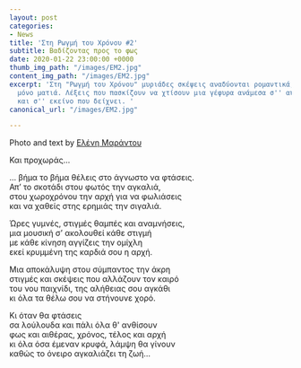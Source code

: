 ```yaml
---
layout: post
categories:
- News
title: 'Στη Ρωγμή του Χρόνου #2'
subtitle: Βαδίζοντας προς το φως
date: 2020-01-22 23:00:00 +0000
thumb_img_path: "/images/ΕΜ2.jpg"
content_img_path: "/images/ΕΜ2.jpg"
excerpt: 'Στη "Ρωγμή του Χρόνου" μυριάδες σκέψεις αναδύονται ρομαντικά, μέσα από μια
  μόνο ματιά. Λέξεις που πασκίζουν να χτίσουν μια γέφυρα ανάμεσα σ'' αυτό που μιλά
  και σ'' εκείνο που δείχνει. '
canonical_url: "/images/ΕΜ2.jpg"

---
```

Photo and text by <a href="https://www.facebook.com/nena.mar.9" target="blank">Ελένη Μαράντου</a>

Και προχωράς…

… βήμα το βήμα θέλεις στο άγνωστο να φτάσεις.  
 Απ’ το σκοτάδι στου φωτός την αγκαλιά,  
 στου χωροχρόνου την αρχή για να φωλιάσεις  
 και να χαθείς στης ερημιάς την σιγαλιά.

Ώρες γυμνές, στιγμές θαμπές και αναμνήσεις,  
 μια μουσική σ’ ακολουθεί κάθε στιγμή  
 με κάθε κίνηση αγγίζεις την ομίχλη  
 εκεί κρυμμένη της καρδιά σου η αρχή.

Μια αποκάλυψη στου σύμπαντος την άκρη  
 στιγμές και σκέψεις που αλλάζουν τον καιρό  
 του νου παιχνίδι, της αλήθειας σου αγκάθι  
 κι όλα τα θέλω σου να στήνουνε χορό.

Κι όταν θα φτάσεις  
σα λούλουδα και πάλι όλα θ' ανθίσουν  
φως και αιθέρας, χρόνος, τέλος και αρχή  
κι όλα όσα έμεναν κρυφά, λάμψη θα γίνουν  
καθώς το όνειρο αγκαλιάζει τη ζωή...